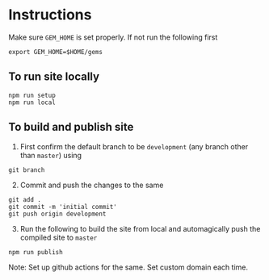 # Instructions

Make sure `GEM_HOME` is set properly. If not run the following first

```
export GEM_HOME=$HOME/gems
```

## To run site locally

```
npm run setup
npm run local
```

## To build and publish site

1. First confirm the default branch to be `development` (any branch other than `master`) using
```
git branch
```

2. Commit and push the changes to the same
```
git add .
git commit -m 'initial commit'
git push origin development
```

3. Run the following to build the site from local and automagically push the compiled site to `master`
```
npm run publish
```

Note: Set up github actions for the same.
Set custom domain each time.